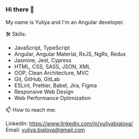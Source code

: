 ### Hi there 👋
My name is Yuliya and I'm an Angular developer.

🛠️ Skills: 
  * JavaScript, TypeScript
  * Angular, Angular Material, RxJS,
  NgRx, Redux
  * Jasmine, Jest, Cypress
  * HTML, CSS, SASS, JSON, XML
  * OOP, Clean Architecture, MVC
  * Git, GitHub, GitLab
  * ESLint, Prettier, Babel, Jira, Figma 
  * Responsive Web Design
  * Web Performance Optimization

 📫 How to reach me:
 
 LinkedIn: https://www.linkedin.com/in/yuliyabialova/ \
 Email: yuliya.bialova@gmail.com


<!--
**beloveddd/beloveddd** is a ✨ _special_ ✨ repository because its `README.md` (this file) appears on your GitHub profile.

Here are some ideas to get you started:

- 🔭 I’m currently working on ...
- 🌱 I’m currently learning ...
- 👯 I’m looking to collaborate on ...
- 🤔 I’m looking for help with ...
- 💬 Ask me about ...
- 📫 How to reach me: ...
- 😄 Pronouns: ...
- ⚡ Fun fact: ...
-->
